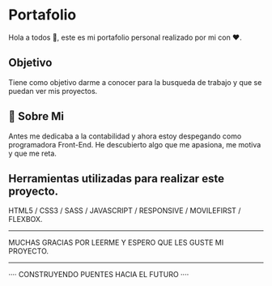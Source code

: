 
# Portafolio

Hola a todos 👋️, este es mi portafolio personal realizado por mi con ❤️.

## Objetivo

Tiene como objetivo darme a conocer para la busqueda de trabajo y que se puedan ver mis proyectos.

## 🚀 Sobre Mi
Antes me dedicaba a la contabilidad y ahora estoy despegando como programadora Front-End.
He descubierto algo que me apasiona, me motiva y que me reta.

## Herramientas utilizadas para realizar este proyecto.

HTML5 / CSS3 / SASS / JAVASCRIPT / RESPONSIVE / MOVILEFIRST / FLEXBOX.

<HR>
MUCHAS GRACIAS POR LEERME Y ESPERO QUE LES GUSTE MI PROYECTO.
   
   <HR>


···· CONSTRUYENDO PUENTES HACIA EL FUTURO ····





